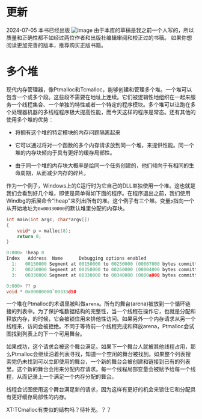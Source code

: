 
# 更新
2024-07-05
本书已经出版
![image](https://github.com/Celthi/effective-debugging-zh/assets/5187962/29b04963-5535-432c-b56f-8a2d5dbc2ec6)
由于本库的草稿是我之前一个人写的，所以质量和正确性都不如经过两位作者和出版社编辑审阅和校正过的书稿。
如果你想阅读更加完善的版本，推荐购买正版书籍。
# 多个堆

现代内存管理器，像Ptmalloc和Tcmalloc，能够创建和管理多个堆。一个堆可以包含一个或多个段。这些段不需要在地址上连续。它们被逻辑性地组织在一起来服务一个线程集合、一个单独的特性或者一个特定的程序模块。多个堆可以让跑在多个处理器机器的多线程程序极大提高性能，而今天这样的程序是常态。还有其他的使用多个堆的优势：

- 将拥有这个堆的特定模块的内存问题隔离起来

- 它可以通过将对一个函数的多个内存请求放到同一个堆，来提供性能。同一个堆的内存块倾向于具有更好的缓存局部性。

- 由于同一个堆的内存块大概率是给同一个任务创建的，他们倾向于有相同的生命周期，从而减少内存的碎片。

作为一个例子，Windows上的C运行时为它自己的DLL单独使用一个堆。这也就是我们会看到好几个堆，即使是简单得如下面的程序。在程序退出之前，我们使用Windbg的拓展命令“!heap"来列出所有的堆。这个例子有三个堆。变量`p`指向一个从开始地址为`0x00330000`的默认堆里分配的内存块。


```c
int main(int argc, char*argv[])
{
    void* p = malloc(8);
    return 0;
}

0:000> !heap 0
Index   Address  Name      Debugging options enabled
  1:   00150000 Segment at 00150000 to 00250000 (00007000 bytes committed)
  2:   00250000 Segment at 00250000 to 00260000 (00004000 bytes committed)
  3:   00330000 Segment at 00330000 to 00340000 (0000a000 bytes committed)

0:000> ?? p
void * 0x00000000`00333d50

```

一个堆在Ptmalloc的术语里被叫做`arena`。所有的舞台(arena)被放到一个循环链接的列表中。为了保护堆数据结构的完整性，当一个线程在操作它，也就是分配和释放内存，的时候，它会被锁住用来排他性访问。如果另外一个内存请求从另一个线程来，访问会被拒绝。不同于等待前一个线程完成和释放arena，Ptmalloc会试图找到列表上的下一个可用舞台。

如果成功，这个请求会被这个舞台满足。如果下一个舞台人就被其他线程占用，那么Ptmalloc会继续沿着列表寻找，知道一个空闲的舞台被找到。如果整个列表搜索完仍未找到可以立即使用的舞台，一个新的舞台会被创建和链接到已有的列表里。这个新的舞台会用来分配内存请求。每一个线程局部变量会被赋予给每一个线程，从而记录上一个满足一个内存分配的舞台。

线程会试图使用这个舞台满足新的请求，因为这样有更好的机会来锁住它和分配具有更好缓存局部性的内存。

XT:TCmalloc有类似的结构吗？待补充。？？
